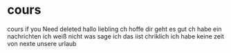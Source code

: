 # cours
cours
if you Need deleted
hallo liebling ch hoffe dir geht es gut ch habe ein nachrichten ich weiß nicht was sage ich das iist chriklich ich habe keine zeit von nexte unsere urlaub
